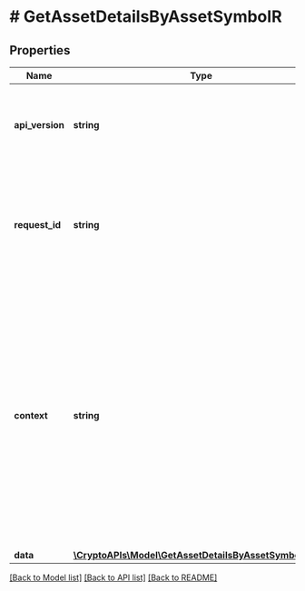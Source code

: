 # # GetAssetDetailsByAssetSymbolR

## Properties

Name | Type | Description | Notes
------------ | ------------- | ------------- | -------------
**api_version** | **string** | Specifies the version of the API that incorporates this endpoint. |
**request_id** | **string** | Defines the ID of the request. The &#x60;requestId&#x60; is generated by Crypto APIs and it&#39;s unique for every request. |
**context** | **string** | In batch situations the user can use the context to correlate responses with requests. This property is present regardless of whether the response was successful or returned as an error. &#x60;context&#x60; is specified by the user. | [optional]
**data** | [**\CryptoAPIs\Model\GetAssetDetailsByAssetSymbolRData**](GetAssetDetailsByAssetSymbolRData.md) |  |

[[Back to Model list]](../../README.md#models) [[Back to API list]](../../README.md#endpoints) [[Back to README]](../../README.md)
